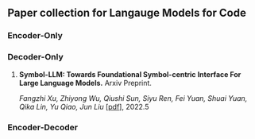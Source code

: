 ## Paper collection for Langauge Models for Code

### Encoder-Only


### Decoder-Only

1. **Symbol-LLM: Towards Foundational Symbol-centric Interface For Large Language Models.** Arxiv Preprint.

   *Fangzhi Xu, Zhiyong Wu, Qiushi Sun, Siyu Ren, Fei Yuan, Shuai Yuan, Qika Lin, Yu Qiao, Jun Liu*  [[pdf](https://arxiv.org/abs/2311.09278)], 2022.5

### Encoder-Decoder